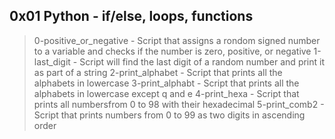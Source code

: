 ## 0x01 Python - if/else, loops, functions
> 0-positive_or_negative - Script that assigns a rondom signed number to a variable and checks if the number is zero, positive, or negative
> 1-last_digit - Script will find the last digit of a random number and print it as part of a string
> 2-print_alphabet - Script that prints all the alphabets in lowercase
> 3-print_alphabt - Script that prints all the alphabets in lowercase except q and e
> 4-print_hexa - Script that prints all numbersfrom 0 to 98 with their hexadecimal
> 5-print_comb2 - Script that prints numbers from 0 to 99 as two digits in ascending order
<!-- > 6-print_combo3 - Script that prints all possible combinations of two digits -->
